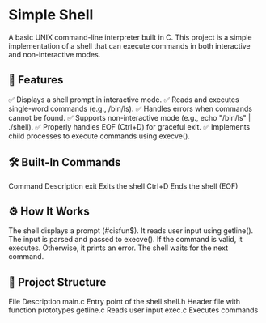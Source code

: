 # Simple Shell

A basic UNIX command-line interpreter built in C. This project is a simple implementation of a shell that can execute commands in both interactive and non-interactive modes.

## 📌 Features
✅ Displays a shell prompt in interactive mode.
✅ Reads and executes single-word commands (e.g., /bin/ls).
✅ Handles errors when commands cannot be found.
✅ Supports non-interactive mode (e.g., echo "/bin/ls" | ./shell).
✅ Properly handles EOF (Ctrl+D) for graceful exit.
✅ Implements child processes to execute commands using execve().

## 🛠 Built-In Commands
Command	Description
exit	Exits the shell
Ctrl+D	Ends the shell (EOF)
## ⚙️ How It Works
The shell displays a prompt (#cisfun$).
It reads user input using getline().
The input is parsed and passed to execve().
If the command is valid, it executes. Otherwise, it prints an error.
The shell waits for the next command.
## 📂 Project Structure
File	Description
main.c	Entry point of the shell
shell.h	Header file with function prototypes
getline.c	Reads user input
exec.c	Executes commands
